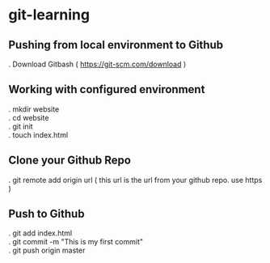 # git-learning
## Pushing from local environment to Github  
 . Download Gitbash ( https://git-scm.com/download )  
## Working with configured environment  
 . mkdir website  
 . cd website  
 . git init  
 . touch index.html  
## Clone your Github Repo  
 . git remote add origin url ( this url is the url from your github repo. use https )  
## Push to Github  
 . git add index.html  
 . git commit -m "This is my first commit"  
 . git push origin master 
